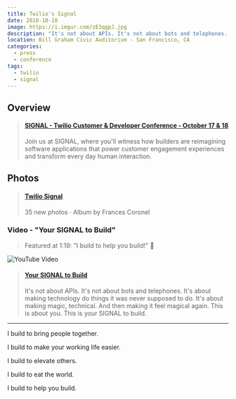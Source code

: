 ```yaml
---
title: Twilio's Signal
date: 2018-10-18
image: https://i.imgur.com/zE3qgpJ.jpg
description: "It's not about APIs. It's not about bots and telephones. It's about making technology do things it was never supposed to do. It's about making magic, technical. And then making it feel magical again. This is about you. This is your SIGNAL to build. 📶"
location: Bill Graham Civic Auditorium - San Francisco, CA
categories:
  - press
  - conference
tags:
  - twilio
  - signal
---
```


## Overview

<blockquote class="embedly-card" data-card-controls="0"><h4><a href="https://signal.twilio.com/">SIGNAL - Twilio Customer & Developer Conference - October 17 & 18</a></h4><p>Join us at SIGNAL, where you'll witness how builders are reimagining software applications that power customer engagement experiences and transform every day human interaction.</p></blockquote>
<script async src="//cdn.embedly.com/widgets/platform.js" charset="UTF-8"></script>

## Photos

<blockquote class="embedly-card" data-card-controls="0"><h4><a href="https://photos.app.goo.gl/6zFSY61qVYgBGJJw5">Twilio Signal</a></h4><p>35 new photos · Album by Frances Coronel</p></blockquote>
<script async src="//cdn.embedly.com/widgets/platform.js" charset="UTF-8"></script>

### Video - "Your SIGNAL to Build"

> Featured at 1:19: "I build to help you build!" 🔨️

![YouTube Video](https://i.imgur.com/lUkyv3X.jpg)

<blockquote class="embedly-card" data-card-controls="0"><h4><a href="https://youtu.be/FqUENekusFg?t=79">Your SIGNAL to Build</a></h4><p>It's not about APIs. It's not about bots and telephones. It's about making technology do things it was never supposed to do. It's about making magic, technical. And then making it feel magical again. This is about you. This is your SIGNAL to build.</p></blockquote>
<script async src="//cdn.embedly.com/widgets/platform.js" charset="UTF-8"></script>

---

I build to bring people together.

I build to make your working life easier.

I build to elevate others.

I build to eat the world.

I build to help you build.
